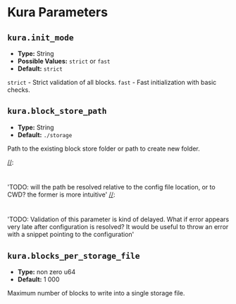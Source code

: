 # Kura Parameters

[//]: # 'TODO: Explain Kura module'

## `kura.init_mode`

- **Type:** String
- **Possible Values:** `strict` or `fast`
- **Default:** `strict`

`strict` - Strict validation of all blocks. `fast` - Fast initialization
with basic checks.

## `kura.block_store_path`

- **Type:** String
- **Default:** `./storage`

Path to the existing block store folder or path to create new folder.

[//]:
  #
  'TODO: will the path be resolved relative to the config file location, or to CWD? the former is more intuitive'
[//]:
  #
  'TODO: Validation of this parameter is kind of delayed. What if error appears very  late after configuration is resolved? It would be useful to throw an error with a snippet pointing to the configuration'

## `kura.blocks_per_storage_file`

- **Type:** non zero u64
- **Default:** $1\ 000$

Maximum number of blocks to write into a single storage file.
